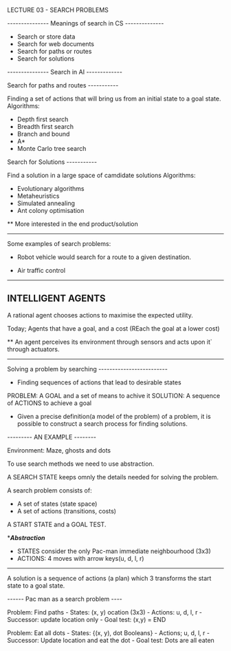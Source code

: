 LECTURE 03 - SEARCH PROBLEMS

--------------- Meanings of search in CS --------------

- Search or store data
- Search for web documents
- Search for paths or routes
- Search for solutions

--------------- Search in AI -------------

Search for paths and routes -----------

Finding a set of actions that will bring us from an initial state to a goal state.
Algorithms:

- Depth first search
- Breadth first search
- Branch and bound
- A\*
- Monte Carlo tree search

Search for Solutions -----------

Find a solution in a large space of camdidate solutions
Algorithms:

- Evolutionary algorithms
- Metaheuristics
- Simulated annealing
- Ant colony optimisation

** More interested in the end product/solution

--------------------------------------------------------
Some examples of search problems:

- Robot vehicle would search for a route to a given destination.

- Air traffic control

--------------------------------------------------------
INTELLIGENT AGENTS
------------------

A rational agent chooses actions to maximise the expected utility.

Today; Agents that have a goal, and a cost (REach the goal at a lower cost)

** An agent perceives its environment through sensors and acts upon it` through actuators.

--------------------------------------------------------

Solving a problem by searching -------------------------

- Finding sequences of actions that lead to desirable   states

PROBLEM: A GOAL and a set of means to achive it
SOLUTION: A sequence of ACTIONS to achieve a goal

- Given a precise definition(a model of the problem) of a problem, it is possible to construct a search process for finding solutions.

--------- AN EXAMPLE --------

Environment: Maze, ghosts and dots 

To use search methods we need to use abstraction.

A SEARCH STATE keeps omnly the details needed for solving the problem.

A search problem consists of:

- A set of states (state space)
- A set of actions (transitions, costs)

A START STATE and a GOAL TEST.

******Abstraction*****
- STATES consider the only Pac-man immediate neighbourhood (3x3)
- ACTIONS: 4 moves with arrow keys(u, d, l, r)

-------------------------
A solution is a sequence of actions (a plan) which 3
transforms the start state to a goal state.

------ Pac man as a search problem ----

Problem: Find paths 
    - States: (x, y) ocation (3x3)
    - Actions: u, d, l, r
    - Successor: update location only
    - Goal test: (x,y) = END

Problem: Eat all dots
    - States: {(x, y), dot Booleans}
    - Actions; u, d, l, r
    - Successor: Update location and eat the dot
    - Goal test: Dots are all eaten

